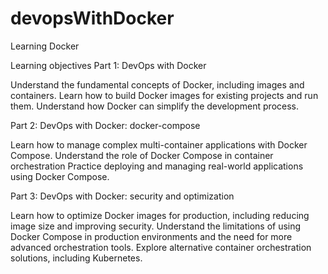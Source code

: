 # devopsWithDocker
Learning Docker

Learning objectives
Part 1: DevOps with Docker

Understand the fundamental concepts of Docker, including images and containers.
Learn how to build Docker images for existing projects and run them.
Understand how Docker can simplify the development process.


Part 2: DevOps with Docker: docker-compose

Learn how to manage complex multi-container applications with Docker Compose.
Understand the role of Docker Compose in container orchestration
Practice deploying and managing real-world applications using Docker Compose.


Part 3: DevOps with Docker: security and optimization

Learn how to optimize Docker images for production, including reducing image size and improving security.
Understand the limitations of using Docker Compose in production environments and the need for more advanced orchestration tools.
Explore alternative container orchestration solutions, including Kubernetes.
